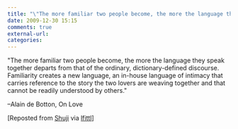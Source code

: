 ```yaml
---
title: "\"The more familiar two people become, the more the language they speak togethe...\""
date: 2009-12-30 15:15
comments: true
external-url:
categories:
---
```

"The more familiar two people become, the more the language they speak together departs from that of the ordinary, dictionary-defined discourse. Familiarity creates a new language, an in-house language of intimacy that carries reference to the story the two lovers are weaving together and that cannot be readily understood by others."

–Alain de Botton, On Love

[Reposted from [Shuji][1] via [lfittl][2]]

  [1]: http://Shuji.soup.io/post/39688689/The-more-familiar-two-people-become-the
  [2]: http://soup.fittl.com/post/39728393/The-more-familiar-two-people-become-the
